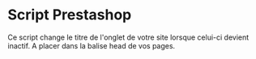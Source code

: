 # Script Prestashop

Ce script change le titre de l'onglet de votre site lorsque celui-ci devient inactif.
A placer dans la balise head de vos pages.

